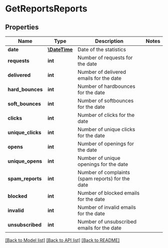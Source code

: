# GetReportsReports

## Properties
Name | Type | Description | Notes
------------ | ------------- | ------------- | -------------
**date** | [**\DateTime**](Date.md) | Date of the statistics | 
**requests** | **int** | Number of requests for the date | 
**delivered** | **int** | Number of delivered emails for the date | 
**hard_bounces** | **int** | Number of hardbounces for the date | 
**soft_bounces** | **int** | Number of softbounces for the date | 
**clicks** | **int** | Number of clicks for the date | 
**unique_clicks** | **int** | Number of unique clicks for the date | 
**opens** | **int** | Number of openings for the date | 
**unique_opens** | **int** | Number of unique openings for the date | 
**spam_reports** | **int** | Number of complaints (spam reports) for the date | 
**blocked** | **int** | Number of blocked emails for the date | 
**invalid** | **int** | Number of invalid emails for the date | 
**unsubscribed** | **int** | Number of unsubscribed emails for the date | 

[[Back to Model list]](../README.md#documentation-for-models) [[Back to API list]](../README.md#documentation-for-api-endpoints) [[Back to README]](../README.md)


